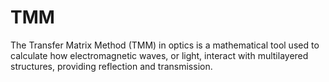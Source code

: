 # TMM
The Transfer Matrix Method (TMM) in optics is a mathematical tool used to calculate how electromagnetic waves, or light, interact with multilayered structures, providing reflection and transmission.
